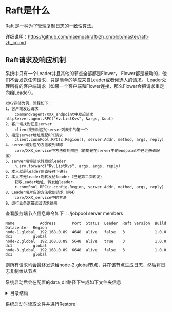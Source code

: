 # Raft是什么

  Raft 是一种为了管理复制日志的一致性算法。
  
详细说明：https://github.com/maemual/raft-zh_cn/blob/master/raft-zh_cn.md


## Raft请求及响应机制
系统中只有一个Leader并且其他的节点全部都是Flower，
Flower都是被动的，他们不会发送任何请求，只是简单的响应来自Leader或者候选人的请求。
Leader处理所有的客户端请求（如果一个客户端和Flower连接，那么Flower会把请求重定向给Leader）。

    
    以KV存储为例，流程如下：
    1、客户端发起请求
        command/agent/XXX_endpoint中发起请求httpServer.agent.RPC("Kv.ListKvs", &args, &out)
    2、客户端找到任意server
        client找到对应的server列表中的第一个
    3、指定server地址发起RPC请求
        client.connPool.RPC(c.Region(), server.Addr, method, args, reply)
    4、server端对应的方法收到请求
        core/XXX_service中方法得到响应（前提是在server中的endpoint中已注册该服务）
    5、server端将请求转发给leader
        n.srv.forward("Kv.ListKvs", args, args, reply)
    6、本人就是leader则直接往下进行
    7、本人不是leader则转发给leader（已是第二次转发）
        获取Leader地址、转发给leader
        r.connPool.RPC(r.config.Region, server.Addr, method, args, reply)
    8、Leader端对应的方法收到请求（同4）
        core/XXX_service中的方法
    9、运行业务逻辑返回请求结果

查看服务端节点信息命令如下：./jobpool server members
```shell script
Name           Address       Port  Status  Leader  Raft Version  Build  Datacenter  Region
node-1.global  192.168.0.89  4648  alive   false   3             1.0.0  dc1         global
node-2.global  192.168.0.89  5648  alive   true    3             1.0.0  dc1         global
node-3.global  192.168.0.89  6648  alive   false   3             1.0.0  dc1         global
```

则所有请求均会最终发送给node-2.global节点，并在该节点生成日志，然后将日志复制给从节点

系统启动后会在配置的data_dir路径下生成如下文件夹信息

<details>
<summary>目录结构</summary>
<pre>
<code>
├── server 服务器端
│   ├── raft/ 持久化的raft信息
│   │   ├── raft.db 日志信息
│   │   ├── snapshots/ 快照文件夹
│   │   ├── version 版本号
│   │   ├── peers.info 说明文件
</code>
</pre>
</details>

系统启动时读取文件并进行Restore
